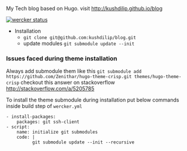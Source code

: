 My Tech blog based on Hugo. visit http://kushdilip.github.io/blog

[![wercker status](https://app.wercker.com/status/abaf25971165732f5ea920c4ff6ce86c/m/master "wercker status")](https://app.wercker.com/project/bykey/abaf25971165732f5ea920c4ff6ce86c)

- Installation
    - `git clone git@github.com:kushdilip/blog.git`
    - update modules `git submodule update --init`


### Issues faced during theme installation
Always add submodule them like this
`git submodule add https://github.com/Zenithar/hugo-theme-crisp.git themes/hugo-theme-crisp`
checkout this answer on stackoverflow http://stackoverflow.com/a/5205785

To install the theme submodule during installation put below commands inside build step of `wercker.yml`
```
- install-packages:
    packages: git ssh-client
- script:
    name: initialize git submodules
    code: |
          git submodule update --init --recursive
```
